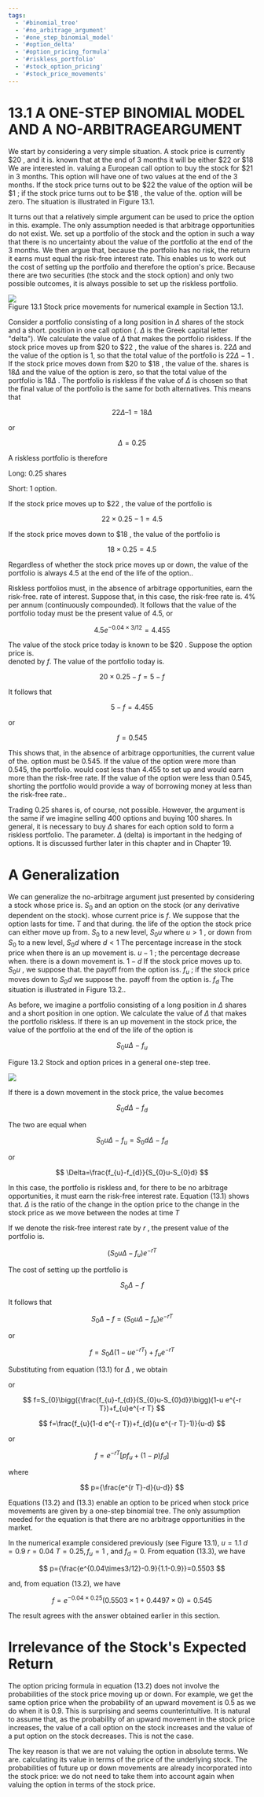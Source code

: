```yaml
---
tags:
  - '#binomial_tree'
  - '#no_arbitrage_argument'
  - '#one_step_binomial_model'
  - '#option_delta'
  - '#option_pricing_formula'
  - '#riskless_portfolio'
  - '#stock_option_pricing'
  - '#stock_price_movements'
---
```

# 13.1 A ONE-STEP BINOMIAL MODEL AND A NO-ARBITRAGEARGUMENT  

We start by considering a very simple situation. A stock price is currently $\$20$ , and it is. known that at the end of 3 months it will be either $\$22$ or $\$18$ We are interested in. valuing a European call option to buy the stock for $\$21$ in 3 months. This option will have one of two values at the end of the 3 months. If the stock price turns out to be $\$22$ the value of the option will be $\$1$ ; if the stock price turns out to be $\$18$ , the value of the. option will be zero. The situation is illustrated in Figure 13.1.  

It turns out that a relatively simple argument can be used to price the option in this. example. The only assumption needed is that arbitrage opportunities do not exist. We. set up a portfolio of the stock and the option in such a way that there is no uncertainty about the value of the portfolio at the end of the 3 months. We then argue that, because the portfolio has no risk, the return it earns must equal the risk-free interest rate. This enables us to work out the cost of setting up the portfolio and therefore the option's price. Because there are two securities (the stock and the stock option) and only two possible outcomes, it is always possible to set up the riskless portfolio.  

![](38bb7f8e8dc74666700d85811ed7ef4684d103bf4e73b02816f74942031f1670.jpg)  
Figure 13.1 Stock price movements for numerical example in Section 13.1.  

Consider a portfolio consisting of a long position in $\Delta$ shares of the stock and a short. position in one call option (. $\Delta$ is the Greek capital letter "delta"). We calculate the value of $\Delta$ that makes the portfolio riskless. If the stock price moves up from $\$20$ to $\$22$ , the value of the shares is. $22\Delta$ and the value of the option is 1, so that the total value of the portfolio is $22\Delta\:-\:1$ . If the stock price moves down from $\$20$ to $\$18$ , the value of the. shares is $18\Delta$ and the value of the option is zero, so that the total value of the portfolio is $18\Delta$ . The portfolio is riskless if the value of $\Delta$ is chosen so that the final value of the portfolio is the same for both alternatives. This means that  

$$
22\Delta\textrm{--}1=18\Delta
$$  

or  

$$
\Delta=0.25
$$  

A riskless portfolio is therefore  

Long: 0.25 shares  

Short: 1 option.  

If the stock price moves up to $\$22$ , the value of the portfolio is  

$$
22\times0.25-1=4.5
$$  

If the stock price moves down to $\$18$ , the value of the portfolio is  

$$
18\times0.25=4.5
$$  

Regardless of whether the stock price moves up or down, the value of the portfolio is always 4.5 at the end of the life of the option..  

Riskless portfolios must, in the absence of arbitrage opportunities, earn the risk-free. rate of interest. Suppose that, in this case, the risk-free rate is. $4\%$ per annum (continuously compounded). It follows that the value of the portfolio today must be the present value of 4.5, or  

$$
4.5e^{-0.04\times3/12}=4.455
$$  

The value of the stock price today is known to be $\$20$ . Suppose the option price is.   
denoted by $f.$ The value of the portfolio today is.  

$$
20\times0.25-f=5-f
$$  

It follows that  

$$
5-f=4.455
$$  

or  

$$
f=0.545
$$  

This shows that, in the absence of arbitrage opportunities, the current value of the. option must be 0.545. If the value of the option were more than 0.545, the portfolio. would cost less than 4.455 to set up and would earn more than the risk-free rate. If the value of the option were less than 0.545, shorting the portfolio would provide a way of borrowing money at less than the risk-free rate..  

Trading 0.25 shares is, of course, not possible. However, the argument is the same if we imagine selling 400 options and buying 100 shares. In general, it is necessary to buy $\Delta$ shares for each option sold to form a riskless portfolio. The parameter. $\Delta$ (delta) is important in the hedging of options. It is discussed further later in this chapter and in Chapter 19.  

# A Generalization  

We can generalize the no-arbitrage argument just presented by considering a stock whose price is. $S_{0}$ and an option on the stock (or any derivative dependent on the stock). whose current price is $f.$ We suppose that the option lasts for time. $T$ and that during. the life of the option the stock price can either move up from. $S_{0}$ to a new level, $S_{0}u$ where $u>1$ , or down from $S_{0}$ to a new level, $S_{0}d$ where $d<1$ The percentage increase in the stock price when there is an up movement is. $u-1$ ; the percentage decrease when. there is a down movement is. $1-d$ If the stock price moves up to. $S_{0}u$ , we suppose that. the payoff from the option iss. $f_{u}$ ; if the stock price moves down to $S_{0}d$ we suppose the. payoff from the option is. $f_{d}$ The situation is illustrated in Figure 13.2..  

As before, we imagine a portfolio consisting of a long position in $\Delta$ shares and a short position in one option. We calculate the value of $\Delta$ that makes the portfolio riskless. If there is an up movement in the stock price, the value of the portfolio at the end of the life of the option is  

$$
S_{0}u\Delta\mathrm{~-~}f_{u}
$$  

Figure 13.2 Stock and option prices in a general one-step tree.  

![](30b26acc1895528c931671080278dcdc5c6a1fba6c100201700a000efbe0699a.jpg)  

If there is a down movement in the stock price, the value becomes  

$$
S_{0}d\Delta\:-\:f_{d}
$$  

The two are equal when  

$$
S_{0}u\Delta\mathrm{~-~}f_{u}=S_{0}d\Delta\mathrm{~-~}f_{d}
$$  

or  

$$
\Delta=\frac{f_{u}-f_{d}}{S_{0}u-S_{0}d}
$$  

In this case, the portfolio is riskless and, for there to be no arbitrage opportunities, it must earn the risk-free interest rate. Equation (13.1) shows that. $\Delta$ is the ratio of the change in the option price to the change in the stock price as we move between the nodes at time $T$  

If we denote the risk-free interest rate by $r$ , the present value of the portfolio is.  

$$
(S_{0}u\Delta-f_{u})e^{-r T}
$$  

The cost of setting up the portfolio is  

$$
S_{0}\Delta\mathrm{~-~}f
$$  

It follows that  

$$
S_{0}\Delta-f=(S_{0}u\Delta-f_{u})e^{-r T}
$$  

or  

$$
f=S_{0}\Delta(1-u e^{-r T})+f_{u}e^{-r T}
$$  

Substituting from equation (13.1) for $\Delta$ , we obtain  

or  

$$
f=S_{0}\bigg({\frac{f_{u}-f_{d}}{S_{0}u-S_{0}d}}\bigg)(1-u e^{-r T})+f_{u}e^{-r T} 
$$  

$$
f=\frac{f_{u}(1-d e^{-r T})+f_{d}(u e^{-r T}-1)}{u-d}
$$  

or  

$$
f=e^{-r T}[p f_{u}+(1-p)f_{d}]
$$  

where  

$$
p={\frac{e^{r T}-d}{u-d}}
$$  

Equations (13.2) and (13.3) enable an option to be priced when stock price movements are given by a one-step binomial tree. The only assumption needed for the equation is that there are no arbitrage opportunities in the market.  

In the numerical example considered previously (see Figure 13.1), $u=1.1$ $d=0.9$ $r=0.04$ $T=0.25,f_{u}=1$ , and $f_{d}=0.$ From equation (13.3), we have  

$$
p={\frac{e^{0.04\times3/12}-0.9}{1.1-0.9}}=0.5503
$$  

and, from equation (13.2), we have  

$$
f=e^{-0.04\times0.25}(0.5503\times1+0.4497\times0)=0.545
$$  

The result agrees with the answer obtained earlier in this section.  

# Irrelevance of the Stock's Expected Return  

The option pricing formula in equation (13.2) does not involve the probabilities of the stock price moving up or down. For example, we get the same option price when the probability of an upward movement is 0.5 as we do when it is 0.9. This is surprising and seems counterintuitive. It is natural to assume that, as the probability of an upward movement in the stock price increases, the value of a call option on the stock increases and the value of a put option on the stock decreases. This is not the case.  

The key reason is that we are not valuing the option in absolute terms. We are. calculating its value in terms of the price of the underlying stock. The probabilities of future up or down movements are already incorporated into the stock price: we do not need to take them into account again when valuing the option in terms of the stock price.  
